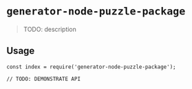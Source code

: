 # `generator-node-puzzle-package`

> TODO: description

## Usage

```
const index = require('generator-node-puzzle-package');

// TODO: DEMONSTRATE API
```
